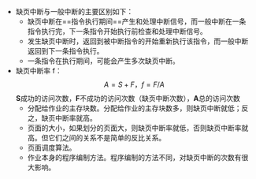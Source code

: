 - 缺页中断与一般中断的主要区别如下：
	- 缺页中断在==指令执行期间==产生和处理中断信号，而一般中断在一条指令执行完，下一条指令开始执行前检查和处理中断信号。
	- 发生缺页中断时，返回到被中断指令的开始重新执行该指令，而一般中断返回到下一条指令执行。
	- 一条指令在执行期间，可能会产生多次缺页中断。
- 缺页中断率 f：
  $$A = S+F， f=F/A$$
  **S**成功的访问次数，**F**不成功的访问次数（缺页中断次数），**A**总的访问次数
	- 分配给作业的主存块数。分配给作业的主存块数多，则缺页中断就低；反之，缺页中断率就高。
	- 页面的大小，如果划分的页面大，则缺页中断率就低，否则缺页中断率就高。但它们之间的关系不是简单的反比关系。
	- 页面调度算法。
	- 作业本身的程序编制方法。程序编制的方法不同，对缺页中断的次数有很大影响。